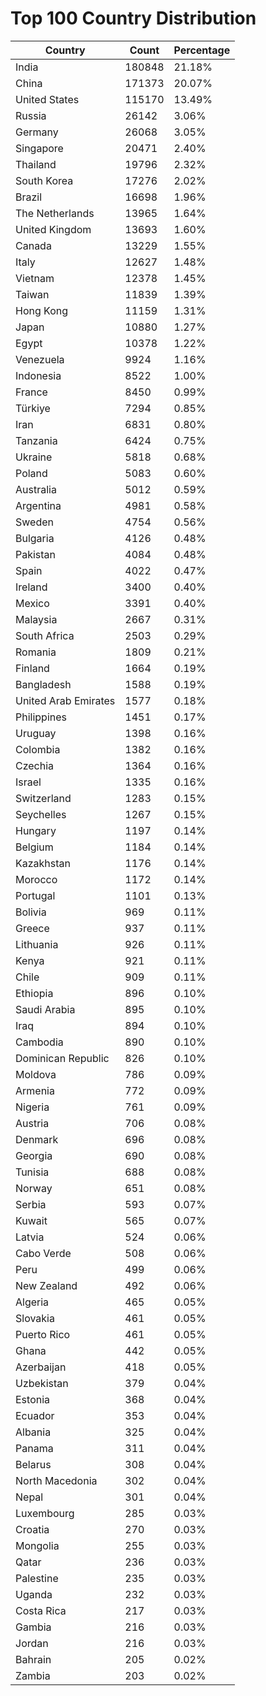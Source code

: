 # Top 100 Country Distribution
| Country | Count | Percentage |
|----|----|----|
| India | 180848 | 21.18% |
| China | 171373 | 20.07% |
| United States | 115170 | 13.49% |
| Russia | 26142 | 3.06% |
| Germany | 26068 | 3.05% |
| Singapore | 20471 | 2.40% |
| Thailand | 19796 | 2.32% |
| South Korea | 17276 | 2.02% |
| Brazil | 16698 | 1.96% |
| The Netherlands | 13965 | 1.64% |
| United Kingdom | 13693 | 1.60% |
| Canada | 13229 | 1.55% |
| Italy | 12627 | 1.48% |
| Vietnam | 12378 | 1.45% |
| Taiwan | 11839 | 1.39% |
| Hong Kong | 11159 | 1.31% |
| Japan | 10880 | 1.27% |
| Egypt | 10378 | 1.22% |
| Venezuela | 9924 | 1.16% |
| Indonesia | 8522 | 1.00% |
| France | 8450 | 0.99% |
| Türkiye | 7294 | 0.85% |
| Iran | 6831 | 0.80% |
| Tanzania | 6424 | 0.75% |
| Ukraine | 5818 | 0.68% |
| Poland | 5083 | 0.60% |
| Australia | 5012 | 0.59% |
| Argentina | 4981 | 0.58% |
| Sweden | 4754 | 0.56% |
| Bulgaria | 4126 | 0.48% |
| Pakistan | 4084 | 0.48% |
| Spain | 4022 | 0.47% |
| Ireland | 3400 | 0.40% |
| Mexico | 3391 | 0.40% |
| Malaysia | 2667 | 0.31% |
| South Africa | 2503 | 0.29% |
| Romania | 1809 | 0.21% |
| Finland | 1664 | 0.19% |
| Bangladesh | 1588 | 0.19% |
| United Arab Emirates | 1577 | 0.18% |
| Philippines | 1451 | 0.17% |
| Uruguay | 1398 | 0.16% |
| Colombia | 1382 | 0.16% |
| Czechia | 1364 | 0.16% |
| Israel | 1335 | 0.16% |
| Switzerland | 1283 | 0.15% |
| Seychelles | 1267 | 0.15% |
| Hungary | 1197 | 0.14% |
| Belgium | 1184 | 0.14% |
| Kazakhstan | 1176 | 0.14% |
| Morocco | 1172 | 0.14% |
| Portugal | 1101 | 0.13% |
| Bolivia | 969 | 0.11% |
| Greece | 937 | 0.11% |
| Lithuania | 926 | 0.11% |
| Kenya | 921 | 0.11% |
| Chile | 909 | 0.11% |
| Ethiopia | 896 | 0.10% |
| Saudi Arabia | 895 | 0.10% |
| Iraq | 894 | 0.10% |
| Cambodia | 890 | 0.10% |
| Dominican Republic | 826 | 0.10% |
| Moldova | 786 | 0.09% |
| Armenia | 772 | 0.09% |
| Nigeria | 761 | 0.09% |
| Austria | 706 | 0.08% |
| Denmark | 696 | 0.08% |
| Georgia | 690 | 0.08% |
| Tunisia | 688 | 0.08% |
| Norway | 651 | 0.08% |
| Serbia | 593 | 0.07% |
| Kuwait | 565 | 0.07% |
| Latvia | 524 | 0.06% |
| Cabo Verde | 508 | 0.06% |
| Peru | 499 | 0.06% |
| New Zealand | 492 | 0.06% |
| Algeria | 465 | 0.05% |
| Slovakia | 461 | 0.05% |
| Puerto Rico | 461 | 0.05% |
| Ghana | 442 | 0.05% |
| Azerbaijan | 418 | 0.05% |
| Uzbekistan | 379 | 0.04% |
| Estonia | 368 | 0.04% |
| Ecuador | 353 | 0.04% |
| Albania | 325 | 0.04% |
| Panama | 311 | 0.04% |
| Belarus | 308 | 0.04% |
| North Macedonia | 302 | 0.04% |
| Nepal | 301 | 0.04% |
| Luxembourg | 285 | 0.03% |
| Croatia | 270 | 0.03% |
| Mongolia | 255 | 0.03% |
| Qatar | 236 | 0.03% |
| Palestine | 235 | 0.03% |
| Uganda | 232 | 0.03% |
| Costa Rica | 217 | 0.03% |
| Gambia | 216 | 0.03% |
| Jordan | 216 | 0.03% |
| Bahrain | 205 | 0.02% |
| Zambia | 203 | 0.02% |
